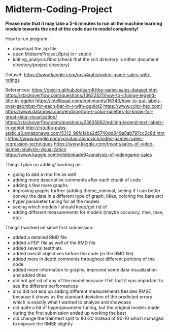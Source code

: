 # Midterm-Coding-Project

**Please note that it may take a 5-6 minutes to run all the machine learning models towards the end of the code due to model complexity!**

How to run program: 
- download the zip file 
- open MidtermProject.Rproj in r studio 
- knit vg_analysis.Rmd (check that the knit directory is either document directory/project directory)

Dataset: https://www.kaggle.com/rush4ratio/video-game-sales-with-ratings


References:
https://gexijin.github.io/learnR/the-game-sales-dataset.html
https://stackoverflow.com/questions/14622421/how-to-change-legend-title-in-ggplot
https://intellipaat.com/community/16343/how-to-put-labels-over-geombar-for-each-bar-in-r-with-ggplot2
https://www.color-hex.com/
https://www.datanovia.com/en/blog/top-r-color-palettes-to-know-for-great-data-visualization/
https://stackoverflow.com/questions/23635662/editing-legend-text-labels-in-ggplot
http://rstudio-pubs-static.s3.amazonaws.com/5312_98fc1aba2d5740dd849a5ab797cc2c8d.html
https://www.kaggle.com/yonatanrabinovich/video-games-sales-regression-techniques
https://www.kaggle.com/tnyont/sales-of-video-games-analysis-visualization
https://www.kaggle.com/rohitbokade94/analysis-of-videogame-sales



Things I plan on adding/ working on:
- going to add a rmd file as well
- adding more descriptive comments after each chunk of code 
- adding a few more graphs
- improving graphs further (adding theme_minimal, seeing if I can better convey the data in a different type of graph, titles, coloring the bars etc)
- hyper parameter tuning for all the models 
- seeing which models I should keep/get rid of 
- adding different measurements for models (maybe accuracy, mse, mae, etc)


Things I worked on since first submission:
- added a detailed RMD file 
- added a PDF file as well of the RMD file 
- added several testthats
- added overall objectives before the code (in the RMD file)
- added more in depth comments throughout different portions of the code
- added more information to graphs, improved some data visualization and added titles
- did not get rid of any of the model because I felt that it was important to see the different performances
- also did not end up adding different measurements besides RMSE because it shows us the standard deviation of the predicted errors which is exactly what I wanted to analyze and showcase
- did quite a bit of hyperparameter tuning, but the original models made during the first submission ended up working the best
- did change the train/test split to 80-20 instead of 90-10 which managed to improve the RMSE slightly 
